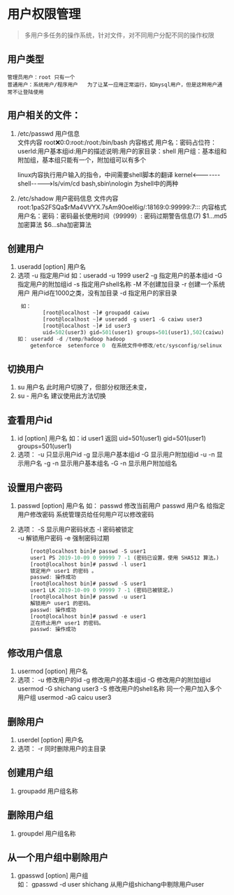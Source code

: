 # 用户权限管理
> 多用户多任务的操作系统，针对文件，对不同用户分配不同的操作权限
## 用户类型
    管理员用户：root 只有一个
    普通用户：系统用户/程序用户   为了让某一应用正常运行，如mysql用户，但是这种用户通常不让登陆使用


## 用户相关的文件：
1. /etc/passwd 用户信息  
    文件内容    root:x:0:0:root:/root:/bin/bash
    内容格式    用户名：密码占位符：userId:用户基本组id:用户的描述说明:用户的家目录：shell
    用户组：基本组和附加组，基本组只能有一个，附加组可以有多个

    linux内容执行用户输入的指令，中间需要shell脚本的翻译
    kernel<-------shell----->ls/vim/cd
    bash,sbin\nologin 为shell中的两种
2. /etc/shadow 用户密码信息
    文件内容  root:$1$paS2FSQa$rMa4VVYX.7sAm90oel6ig/:18169:0:99999:7:::
    内容格式  用户名：密码：密码最长使用时间（99999）: 密码过期警告信息(7)
                    $1...md5加密算法
                    $6...sha加密算法
## 创建用户
1. useradd [option] 用户名
2. 选项
    -u  指定用户id 如：useradd -u 1999 user2
    -g  指定用户的基本组id
    -G  指定用户的附加组id
    -s 指定用户shell名称
    -M 不创建加目录
    -r 创建一个系统用户 用户id在1000之类，没有加目录
    -d 指定用户的家目录
    ```javascript
     如：
            [root@localhost ~]# groupadd caiwu
            [root@localhost ~]# useradd -g user1 -G caiwu user3
            [root@localhost ~]# id user3
            uid=502(user3) gid=501(user1) groups=501(user1),502(caiwu)
    如： useradd -d /temp/hadoop hadoop 
        getenforce  setenforce 0  在系统文件中修改/etc/sysconfig/selinux
    ```
       
## 切换用户
1. su 用户名  此时用户切换了，但部分权限还未变，
2. su - 用户名  建议使用此方法切换

## 查看用户id
1. id [option] 用户名 
     如：id user1  返回 uid=501(user1) gid=501(user1) groups=501(user1)
2. 选项：
    -u 只显示用户id
    -g 显示用户基本组id
    -G 显示用户附加组id
    -u -n 显示用户名
    -g -n 显示用户基本组名
    -G -n 显示用户附加组名
## 设置用户密码
1. passwd [option] 用户名
    如：
     passwd   修改当前用户
     passwd 用户名  给指定用户修改密码   系统管理员给任何用户可以修改密码

2. 选项：
    -S   显示用户密码状态
    -l   密码被锁定  
    -u   解锁用户密码 
    -e   强制密码过期
    ```javascript
        [root@localhost bin]# passwd -S user1
        user1 PS 2019-10-09 0 99999 7 -1 (密码已设置，使用 SHA512 算法。)
        [root@localhost bin]# passwd -l user1
        锁定用户 user1 的密码 。
        passwd: 操作成功
        [root@localhost bin]# passwd -S user1
        user1 LK 2019-10-09 0 99999 7 -1 (密码已被锁定。)
        [root@localhost bin]# passwd -u user1
        解锁用户 user1 的密码。
        passwd: 操作成功
        [root@localhost bin]# passwd -e user1
        正在终止用户 user1 的密码。
        passwd: 操作成功
    ```
   

## 修改用户信息
1. usermod [option] 用户名
2. 选项：
    -u  修改用户的id
    -g  修改用户的基本组id
    -G  修改用户的附加组id  usermod -G shichang user3
    -S  修改用户的shell名称
    同一个用户加入多个用户组 usermod -aG caicu user3
## 删除用户
1. userdel [option] 用户名 
2. 选项：
    -r   同时删除用户的主目录   
## 创建用户组
1. groupadd  用户组名称
## 删除用户组
1. groupdel 用户组名称
## 从一个用户组中剔除用户
1. gpasswd [option]  用户组   
    如： gpasswd -d user shichang 从用户组shichang中剔除用户user




 
 